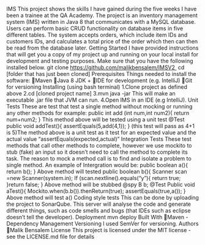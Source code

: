 IMS
This project shows the skills I have gained during the five weeks I have been a trainee at the QA Academy. The project is an inventory management system (IMS) written in Java 8 that communicates with a MySQL database. Users can perform basic CRUD functionality on database items in five different tables. The system accepts orders, which include item IDs and customers IDs, and calculates a total price of the order which then can then be read from the database later.
Getting Started
I have provided instructions that will get you a copy of my project up and running on your local install for development and testing purposes. Make sure that you have the following installed below.
git clone https://github.com/malikbensalem/IMSV2 
cd [folder that has just been cloned]
Prerequisites
Things needed to install the software:
Maven
Java 8 JDK +
IDE for development (e.g. IntelliJ)
Git for versioning
Installing (using bash terminal)
1.Clone project as defined above
2.cd [cloned project name] 
3.mvn java -jar 	This will make an executable .jar file that JVM can run.
4.Open IMS in an IDE (e.g IntelliJ).
Unit Tests
These are test that test a single method without mocking or running any other methods for example:
public int add (int num,int num2){
return num+num2;
} 
This method above will be tested using a unit test
@Test
public void addTest(){
assertEquals(5,add(4,1));
}
(this test will pass as 4+1 is 5)The method above is a unit test as it test for an expected value and the actual value “assertEquals(expected,actual)”
Integration Tests
These test methods that call other methods to complete, however we use mockito to stub (fake) an input so it doesn’t need to call the method to complete its task. The reason to mock a method call is to find and isolate a problem to single method. An example of Intergration would be:
public boolean a(){
return b();
}
Above method will tested
public boolean b(){
Scanner scan =new Scanner(system.in);
If (scan.nextline().equals(“y”){
return true;
}return false;
}
Above method will be stubbed
@spy
B b;
@Test
Public void aTest(){
Mockito.when(b.b()).thenReturn(true);
assertEquals(true,a());
}
Above method will test a()
Coding style tests
This can be done by uploading the project to SonarQube. This server will analyse the code and generate different things, such as code smells and bugs (that IDEs such as eclipse doesn’t tell the developer). 
Deployment
mvn deploy
Built With
Maven - Dependency Management
Versioning
I used SemVer for versioning. 
Authors
Malik Bensalem
License
This project is licensed under the MIT license - see the LICENSE.md file for details
